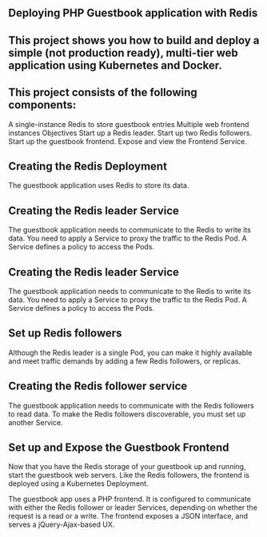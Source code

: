 ## Deploying PHP Guestbook application with Redis

## This project shows you how to build and deploy a simple (not production ready), multi-tier web application using Kubernetes and Docker. 

## This project consists of the following components:

A single-instance Redis to store guestbook entries
Multiple web frontend instances
Objectives
Start up a Redis leader.
Start up two Redis followers.
Start up the guestbook frontend.
Expose and view the Frontend Service.



## Creating the Redis Deployment 
The guestbook application uses Redis to store its data.

## Creating the Redis leader Service 
The guestbook application needs to communicate to the Redis to write its data. You need to apply a Service to proxy the traffic to the Redis Pod. A Service defines a policy to access the Pods.

## Creating the Redis leader Service 
The guestbook application needs to communicate to the Redis to write its data. You need to apply a Service to proxy the traffic to the Redis Pod. A Service defines a policy to access the Pods.

## Set up Redis followers 
Although the Redis leader is a single Pod, you can make it highly available and meet traffic demands by adding a few Redis followers, or replicas.

## Creating the Redis follower service 
The guestbook application needs to communicate with the Redis followers to read data. To make the Redis followers discoverable, you must set up another Service.

## Set up and Expose the Guestbook Frontend 
Now that you have the Redis storage of your guestbook up and running, start the guestbook web servers. Like the Redis followers, the frontend is deployed using a Kubernetes Deployment.

The guestbook app uses a PHP frontend. It is configured to communicate with either the Redis follower or leader Services, depending on whether the request is a read or a write. The frontend exposes a JSON interface, and serves a jQuery-Ajax-based UX.

